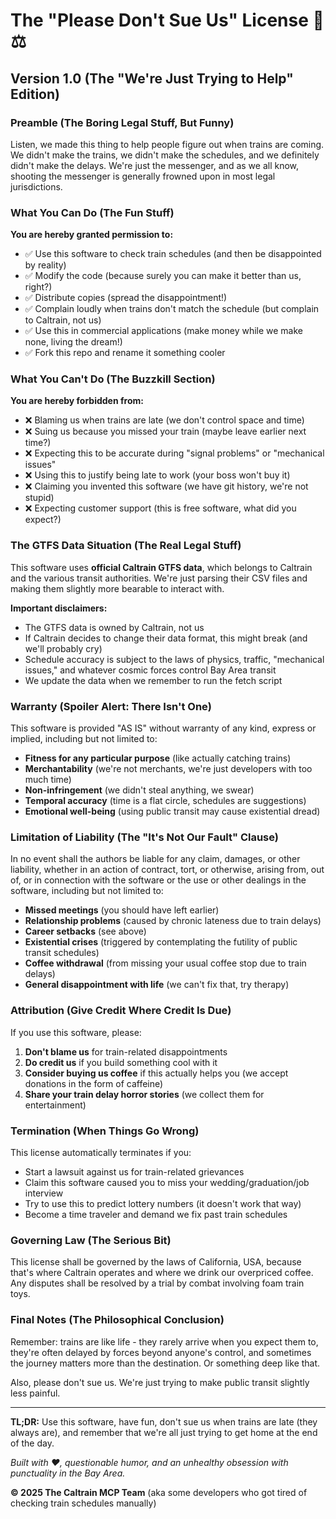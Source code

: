 # The "Please Don't Sue Us" License 🚂⚖️

## Version 1.0 (The "We're Just Trying to Help" Edition)

### Preamble (The Boring Legal Stuff, But Funny)

Listen, we made this thing to help people figure out when trains are coming. We didn't make the trains, we didn't make the schedules, and we definitely didn't make the delays. We're just the messenger, and as we all know, shooting the messenger is generally frowned upon in most legal jurisdictions.

### What You Can Do (The Fun Stuff)

**You are hereby granted permission to:**

- ✅ Use this software to check train schedules (and then be disappointed by reality)
- ✅ Modify the code (because surely you can make it better than us, right?)
- ✅ Distribute copies (spread the disappointment!)
- ✅ Complain loudly when trains don't match the schedule (but complain to Caltrain, not us)
- ✅ Use this in commercial applications (make money while we make none, living the dream!)
- ✅ Fork this repo and rename it something cooler

### What You Can't Do (The Buzzkill Section)

**You are hereby forbidden from:**

- ❌ Blaming us when trains are late (we don't control space and time)
- ❌ Suing us because you missed your train (maybe leave earlier next time?)
- ❌ Expecting this to be accurate during "signal problems" or "mechanical issues"
- ❌ Using this to justify being late to work (your boss won't buy it)
- ❌ Claiming you invented this software (we have git history, we're not stupid)
- ❌ Expecting customer support (this is free software, what did you expect?)

### The GTFS Data Situation (The Real Legal Stuff)

This software uses **official Caltrain GTFS data**, which belongs to Caltrain and the various transit authorities. We're just parsing their CSV files and making them slightly more bearable to interact with.

**Important disclaimers:**

- The GTFS data is owned by Caltrain, not us
- If Caltrain decides to change their data format, this might break (and we'll probably cry)
- Schedule accuracy is subject to the laws of physics, traffic, "mechanical issues," and whatever cosmic forces control Bay Area transit
- We update the data when we remember to run the fetch script

### Warranty (Spoiler Alert: There Isn't One)

This software is provided "AS IS" without warranty of any kind, express or implied, including but not limited to:

- **Fitness for any particular purpose** (like actually catching trains)
- **Merchantability** (we're not merchants, we're just developers with too much time)
- **Non-infringement** (we didn't steal anything, we swear)
- **Temporal accuracy** (time is a flat circle, schedules are suggestions)
- **Emotional well-being** (using public transit may cause existential dread)

### Limitation of Liability (The "It's Not Our Fault" Clause)

In no event shall the authors be liable for any claim, damages, or other liability, whether in an action of contract, tort, or otherwise, arising from, out of, or in connection with the software or the use or other dealings in the software, including but not limited to:

- **Missed meetings** (you should have left earlier)
- **Relationship problems** (caused by chronic lateness due to train delays)
- **Career setbacks** (see above)
- **Existential crises** (triggered by contemplating the futility of public transit schedules)
- **Coffee withdrawal** (from missing your usual coffee stop due to train delays)
- **General disappointment with life** (we can't fix that, try therapy)

### Attribution (Give Credit Where Credit Is Due)

If you use this software, please:

1. **Don't blame us** for train-related disappointments
2. **Do credit us** if you build something cool with it
3. **Consider buying us coffee** if this actually helps you (we accept donations in the form of caffeine)
4. **Share your train delay horror stories** (we collect them for entertainment)

### Termination (When Things Go Wrong)

This license automatically terminates if you:

- Start a lawsuit against us for train-related grievances
- Claim this software caused you to miss your wedding/graduation/job interview
- Try to use this to predict lottery numbers (it doesn't work that way)
- Become a time traveler and demand we fix past train schedules

### Governing Law (The Serious Bit)

This license shall be governed by the laws of California, USA, because that's where Caltrain operates and where we drink our overpriced coffee. Any disputes shall be resolved by a trial by combat involving foam train toys.

### Final Notes (The Philosophical Conclusion)

Remember: trains are like life - they rarely arrive when you expect them to, they're often delayed by forces beyond anyone's control, and sometimes the journey matters more than the destination. Or something deep like that.

Also, please don't sue us. We're just trying to make public transit slightly less painful.

---

**TL;DR:** Use this software, have fun, don't sue us when trains are late (they always are), and remember that we're all just trying to get home at the end of the day.

_Built with ❤️, questionable humor, and an unhealthy obsession with punctuality in the Bay Area._

**© 2025 The Caltrain MCP Team** (aka some developers who got tired of checking train schedules manually)
